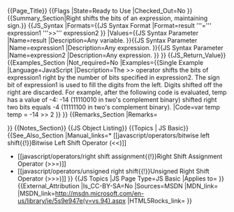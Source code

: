 {{Page_Title}}
{{Flags
|State=Ready to Use
|Checked_Out=No
}}
{{Summary_Section|Right shifts the bits of an expression, maintaining sign.}}
{{JS_Syntax
|Formats={{JS Syntax Format
|Format=result '''=''' expression1 '''&gt;&gt;''' expression2
}}
|Values={{JS Syntax Parameter
|Name=result
|Description=Any variable.
}}{{JS Syntax Parameter
|Name=expression1
|Description=Any expression.
}}{{JS Syntax Parameter
|Name=expression2
|Description=Any expression.
}}
}}
{{JS_Return_Value}}
{{Examples_Section
|Not_required=No
|Examples={{Single Example
|Language=JavaScript
|Description=The &gt;&gt; operator shifts the bits of expression1 right by the number of bits specified in expression2. The sign bit of expression1 is used to fill the digits from the left. Digits shifted off the right are discarded. For example, after the following code is evaluated, temp has a value of -4: -14 (11110010 in two's complement binary) shifted right two bits equals -4 (11111100 in two's complement binary).
|Code=var temp
temp = -14 &gt;&gt; 2
}}
}}
{{Remarks_Section
|Remarks=
 
}}
{{Notes_Section}}
{{JS Object Listing}}
{{Topics | JS Basic}}
{{See_Also_Section
|Manual_links=* [[javascript/operators/bitwise left shift{{!}}Bitwise Left Shift Operator (&#60;&#60;)]]
* [[javascript/operators/right shift assignment{{!}}Right Shift Assignment Operator (&#62;&#62;=)]]
* [[javascript/operators/unsigned right shift{{!}}Unsigned Right Shift Operator (&#62;&#62;&#62;)]]
}}
{{JS Topics
|JS Page Type=JS Basic
|Applies to=
}}
{{External_Attribution
|Is_CC-BY-SA=No
|Sources=MSDN
|MDN_link=
|MSDN_link=http://msdn.microsoft.com/en-us/library/ie/5s9e947e(v=vs.94).aspx
|HTML5Rocks_link=
}}